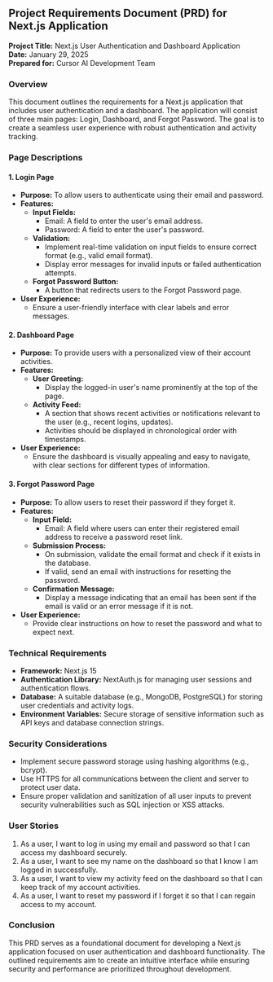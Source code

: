 ## Project Requirements Document (PRD) for Next.js Application

**Project Title:** Next.js User Authentication and Dashboard Application  
**Date:** January 29, 2025  
**Prepared for:** Cursor AI Development Team

### Overview
This document outlines the requirements for a Next.js application that includes user authentication and a dashboard. The application will consist of three main pages: Login, Dashboard, and Forgot Password. The goal is to create a seamless user experience with robust authentication and activity tracking.

### Page Descriptions

#### 1. Login Page
- **Purpose:** To allow users to authenticate using their email and password.
- **Features:**
  - **Input Fields:**
    - Email: A field to enter the user's email address.
    - Password: A field to enter the user's password.
  - **Validation:**
    - Implement real-time validation on input fields to ensure correct format (e.g., valid email format).
    - Display error messages for invalid inputs or failed authentication attempts.
  - **Forgot Password Button:**
    - A button that redirects users to the Forgot Password page.
- **User Experience:**
  - Ensure a user-friendly interface with clear labels and error messages.

#### 2. Dashboard Page
- **Purpose:** To provide users with a personalized view of their account activities.
- **Features:**
  - **User Greeting:**
    - Display the logged-in user's name prominently at the top of the page.
  - **Activity Feed:**
    - A section that shows recent activities or notifications relevant to the user (e.g., recent logins, updates).
    - Activities should be displayed in chronological order with timestamps.
- **User Experience:**
  - Ensure the dashboard is visually appealing and easy to navigate, with clear sections for different types of information.

#### 3. Forgot Password Page
- **Purpose:** To allow users to reset their password if they forget it.
- **Features:**
  - **Input Field:**
    - Email: A field where users can enter their registered email address to receive a password reset link.
  - **Submission Process:**
    - On submission, validate the email format and check if it exists in the database.
    - If valid, send an email with instructions for resetting the password.
  - **Confirmation Message:**
    - Display a message indicating that an email has been sent if the email is valid or an error message if it is not.
- **User Experience:**
  - Provide clear instructions on how to reset the password and what to expect next.

### Technical Requirements
- **Framework:** Next.js 15
- **Authentication Library:** NextAuth.js for managing user sessions and authentication flows.
- **Database:** A suitable database (e.g., MongoDB, PostgreSQL) for storing user credentials and activity logs.
- **Environment Variables:** Secure storage of sensitive information such as API keys and database connection strings.

### Security Considerations
- Implement secure password storage using hashing algorithms (e.g., bcrypt).
- Use HTTPS for all communications between the client and server to protect user data.
- Ensure proper validation and sanitization of all user inputs to prevent security vulnerabilities such as SQL injection or XSS attacks.

### User Stories
1. As a user, I want to log in using my email and password so that I can access my dashboard securely.
2. As a user, I want to see my name on the dashboard so that I know I am logged in successfully.
3. As a user, I want to view my activity feed on the dashboard so that I can keep track of my account activities.
4. As a user, I want to reset my password if I forget it so that I can regain access to my account.

### Conclusion
This PRD serves as a foundational document for developing a Next.js application focused on user authentication and dashboard functionality. The outlined requirements aim to create an intuitive interface while ensuring security and performance are prioritized throughout development.

